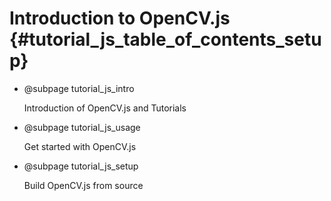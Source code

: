 Introduction to OpenCV.js {#tutorial_js_table_of_contents_setup}
======================

-   @subpage tutorial_js_intro

    Introduction of OpenCV.js and Tutorials

-   @subpage tutorial_js_usage

    Get started with OpenCV.js

-   @subpage tutorial_js_setup

    Build OpenCV.js from source
